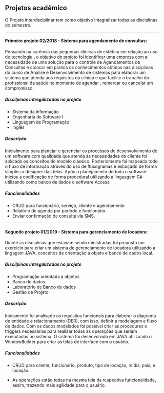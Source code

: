 ## Projetos acadêmico
O Projeto interdisciplinar tem como objetivo integralizar todas as disciplinas do semestre.

------------

#### **Primeiro projeto 02/2018 - Sistema para agendamento de consultas:**
Pensando na carência das pequenas clinicas de estética em relação ao uso de tecnologia , o objetivo do projeto foi identificar uma empresa com a necessidade de uma solução para o controle de Agendamentos de Consultas e colocar em pratica os conhecimentos obtidos nas disciplinas do curso de Analise e Desenvolvimento de sistemas para elaborar um sistema que atenda aos requisitos da clínica e que facilite o trabalho do profissional da saúde no momento de agendar , remarcar ou cancelar um compromisso.

##### Discilpinas intregalizadas no projeto
- Sistema da informação
- Engenharia de Software I
- Linguagem de Programação
- Inglês

##### Descrição
Inicialmente para planejar e gerenciar os processos de desenvolvimento de um software com qualidade que atenda às necessidades do cliente foi aplicado os conceitos do modelo clássico. 
Posteriomente foi mapeado todo o fluxo de informação através do uso de fluxogramas e esboçado de forma simples o designer das telas.
Após o planejamento de todo o software iniciou a codificação de forma procedural utilizando a linguagem C# utilizando como banco de dados o software Access.

##### Funcionalidades

- CRUD para funcionário, serviço, cliente e agendamento
- Relatório de agenda por período e funcionário.
- Enviar confirmação de consulta via SMS.


------------


#### **Segundo projeto 01/2019 - Sistema para gerenciamento de locadora:**

Diante as disciplinas que estavam sendo ministradas foi proposto um exercício para criar um sistema de gerenciamento de locadora utilizando a lingagem JAVA, conceitos de orientação a objeto e banco de dados local. 

##### Discilpinas intregalizadas no projeto
- Programação orientada a objetos
- Banco de dados
- Laboratório de Banco de dados
- Gestão de Projeto

##### Descrição
Iniciamente foi analisado os requisitos funcionais para elaborar o diagrama de entidade e relacionamento (DER), com isso, definir a modelagem e fluxo de dados.
Com os dados modelados foi possível criar as procedures e triggers necessárias para realizar todas as operações que seriam executadas no sistema.
O sistema foi desenvolvido em JAVA utilizando o WindowBuilder para criar as telas de interface com o usuário.

##### Funcionalidades
- CRUD para cliente, funcionário, produto, tipo de locação, mídia, país, e locação.

- As operações estão todas na mesma tela da respectiva funcionalidade, assim, trazendo mais agilidade para o usuário.
